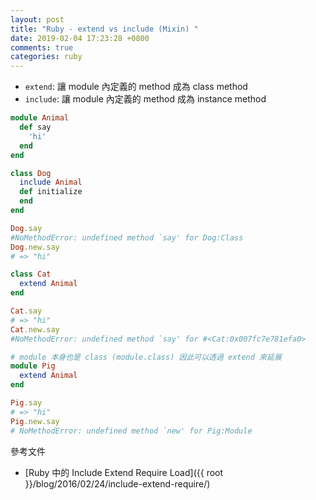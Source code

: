 ```yaml
---
layout: post
title: "Ruby - extend vs include (Mixin) "
date: 2019-02-04 17:23:28 +0800
comments: true
categories: ruby
---
```


<!-- more -->

* `extend`: 讓 module 內定義的 method 成為 class method
* `include`: 讓 module 內定義的 method 成為 instance method

```ruby
module Animal
  def say
    'hi'
  end
end

class Dog
  include Animal
  def initialize
  end
end

Dog.say
#NoMethodError: undefined method `say' for Dog:Class
Dog.new.say
# => "hi"

class Cat
  extend Animal
end

Cat.say
# => "hi"
Cat.new.say
#NoMethodError: undefined method `say' for #<Cat:0x007fc7e781efa0>

# module 本身也是 class (module.class) 因此可以透過 extend 來延展
module Pig
  extend Animal
end

Pig.say
# => "hi"
Pig.new.say
# NoMethodError: undefined method `new' for Pig:Module
```

參考文件

* [Ruby 中的 Include Extend Require Load]({{ root }}/blog/2016/02/24/include-extend-require/)
